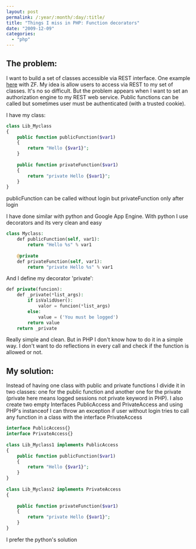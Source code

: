 ```yaml
---
layout: post
permalink: /:year/:month/:day/:title/
title: "Things I miss in PHP: Function decorators"
date: "2009-12-09"
categories: 
  - "php"
---
```


## The problem:

I want to build a set of classes accessible via REST interface. One example [here](http://weierophinney.net/matthew/archives/228-Building-RESTful-Services-with-Zend-Framework.html) with ZF. My idea is allow users to access via REST to my set of classes. It's no so difficult. But the problem appears when I want to set an authorization engine to my REST web service. Public functions can be called but sometimes user must be authenticated (with a trusted cookie).

I have my class:

```php
class Lib_Myclass
{
    public function publicFunction($var1)
    {
        return "Hello {$var1}";
    }
 
    public function privateFunction($var1)
    {
        return "private Hello {$var1}";
    }
}

```

publicFunction can be called without login but privateFunction only after login

I have done similar with python and Google App Engine. With python I use decorators and its very clean and easy

```php
class Myclass:
    def publicFunction(self, var1):
        return "Hello %s" % var1
 
    @private
    def privateFunction(self, var1):
        return "private Hello %s" % var1
```

And I define my decorator 'private':

```php
def private(funcion):
    def _private(*list_args):
        if isValidUser():
            valor = funcion(*list_args)
        else:
            value = ('You must be logged')
        return value
    return _private
```

Really simple and clean. But in PHP I don't know how to do it in a simple way. I don't want to do reflections in every call and check if the function is allowed or not.

## My solution:

Instead of having one class with public and private functions I divide it in two classes: one for the public function and another one for the private (private here means logged sessions not private keyword in PHP). I also create two empty Interfaces PublicAccess and PrivateAccess and using PHP's instanceof I can throw an exception if user without login tries to call any function in a class with the interface PrivateAccess

```php
interface PublicAccess{}
interface PrivateAccess{}
 
class Lib_Myclass1 implements PublicAccess
{
    public function publicFunction($var1)
    {
        return "Hello {$var1}";
    }
}
 
class Lib_Myclass2 implements PrivateAccess
{
 
    public function privateFunction($var1)
    {
        return "private Hello {$var1}";
    }
}
```

I prefer the python's solution

